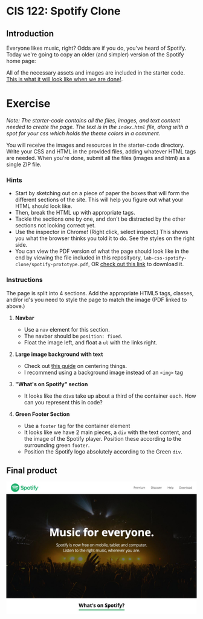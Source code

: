 # CIS 122: Spotify Clone

## Introduction

Everyone likes music, right? Odds are if you do, you've heard of Spotify. Today we're going to copy an older (and simpler) version of the Spotify home page:

All of the necessary assets and images are included in the starter code. [This is what it will look like when we are done!](https://github.com/josh7weaver/lab-css-spotify-clone/raw/master/spotify-prototype.pdf).

# Exercise
_Note: The starter-code contains all the files, images, and text content needed to create the page. The text is in the `index.html` file, along with a spot for your css which holds the theme colors in a comment._

You will receive the images and resources in the starter-code directory. Write your CSS and HTML in the provided files, adding whatever HTML tags are needed. When you're done, submit all the files (images and html) as a single ZIP file.

### Hints

* Start by sketching out on a piece of paper the boxes that will form the different sections of the site. This will help you figure out what your HTML should look like.
* Then, break the HTML up with appropriate tags.
* Tackle the sections one by one, and don't be distracted by the other sections not looking correct yet.
* Use the inspector in Chrome! (Right click, select inspect.) This shows you what the browser thinks you told it to do. See the styles on the right side.
* You can view the PDF version of what the page should look like in the end by viewing the file included in this reposityory, `lab-css-spotify-clone/spotify-prototype.pdf`, OR [check out this link](https://github.com/josh7weaver/lab-css-spotify-clone/raw/master/spotify-prototype.pdf) to download it.

### Instructions

The page is split into 4 sections. Add the appropriate HTML5 tags, classes, and/or id's you need to style the page to match the image (PDF linked to above.)

1. __Navbar__

	* Use a `nav` element for this section.
	* The navbar should be `position: fixed`.
	* Float the image left, and float a `ul` with the links right.

2. __Large image background with text__

	* Check out [this guide](https://css-tricks.com/centering-css-complete-guide/) on centering things.
	* I recommend using a background image instead of an `<img>` tag

3. __"What's on Spotify" section__

	* It looks like the `div`s take up about a third of the container each. How can you represent this in code?

4. __Green Footer Section__

	* Use a `footer` tag for the container element
	* It looks like we have 2 main pieces, a `div` with the text content, and the image of the Spotify player. Position these according to the surrounding green `footer`.
	* Position the Spotify logo absolutely according to the Green `div`.

## Final product
![Spotify image](https://github.com/josh7weaver/lab-css-spotify-clone/raw/master/snapshot.jpg)